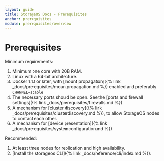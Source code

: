 ```yaml
---
layout: guide
title: StorageOS Docs - Prerequisites
anchor: prerequisites
module: prerequisites/overview
---
```


# Prerequisites

Minimum requirements:

1. Minimum one core with 2GB RAM.
1. Linux with a 64-bit architecture.
1. Docker 1.10 or later, with [mount propagation]({% link _docs/prerequisites/mountpropagation.md %}) enabled and preferably `CHANNEL=stable`
1. The necessary ports should be open. See the [ports and firewall settings]({% link _docs/prerequisites/firewalls.md %})
1. A mechanism for [cluster
discovery]({% link _docs/prerequisites/clusterdiscovery.md %}), to allow
StorageOS nodes to contact each other.
1. A mechanism for [device presentation]({% link
   _docs/prerequisites/systemconfiguration.md %})

Recommended:

1. At least three nodes for replication and high availability.
1. [Install the storageos CLI]({% link _docs/reference/cli/index.md %}).
